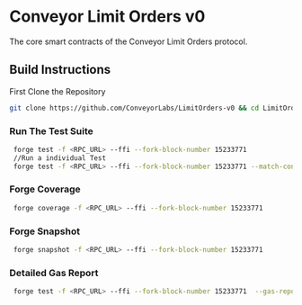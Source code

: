 # Conveyor Limit Orders v0
The core smart contracts of the Conveyor Limit Orders protocol.

## Build Instructions
First Clone the Repository
```sh
git clone https://github.com/ConveyorLabs/LimitOrders-v0 && cd LimitOrders-v0
```
### Run The Test Suite
```sh
 forge test -f <RPC_URL> --ffi --fork-block-number 15233771
 //Run a individual Test 
 forge test -f <RPC_URL> --ffi --fork-block-number 15233771 --match-contract LimitOrderRouterTest --match-test testOnlyEOA 

```
### Forge Coverage
```sh
 forge coverage -f <RPC_URL> --ffi --fork-block-number 15233771

```

### Forge Snapshot
```sh
 forge snapshot -f <RPC_URL> --ffi --fork-block-number 15233771

```

### Detailed Gas Report 
```sh
 forge test -f <RPC_URL> --ffi --fork-block-number 15233771  --gas-report

```





